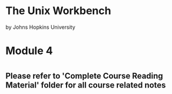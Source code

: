 The Unix Workbench
==================

by Johns Hopkins University

# Module 4

#
## Please refer to 'Complete Course Reading Material' folder for all course related notes